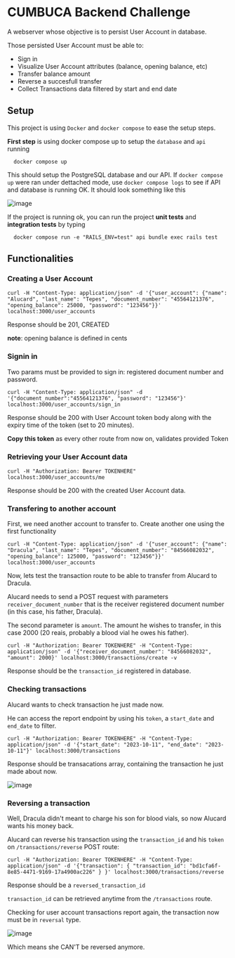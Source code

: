 # CUMBUCA Backend Challenge

A webserver whose objective is to persist User Account in database.

Those persisted User Account must be able to:

- Sign in
- Visualize User Account attributes (balance, opening balance, etc)
- Transfer balance amount
- Reverse a succesfull transfer
- Collect Transactions data filtered by start and end date

## Setup

This project is using `Docker` and `docker compose` to ease the setup steps.

**First step** is using docker compose up to setup the `database` and `api` running

```console
  docker compose up
```

This should setup the PostgreSQL database and our API. If `docker compose up` were ran under dettached mode, use `docker compose logs` to see if API and database is running OK. It should look something like this


![image](https://github.com/yurypcf/cumbuca-backend-challenge/assets/15652497/4ce5d5af-0279-4fb2-a7bb-67bb04ced931)

If the project is running ok, you can run the project **unit tests** and **integration tests** by typing

```console
  docker compose run -e "RAILS_ENV=test" api bundle exec rails test
```

## Functionalities

### Creating a User Account

```console
curl -H "Content-Type: application/json" -d '{"user_account": {"name": "Alucard", "last_name": "Tepes", "document_number": "45564121376", "opening_balance": 25000, "password": "123456"}}' localhost:3000/user_accounts
```

Response should be 201, CREATED

**note**: opening balance is defined in cents

### Signin in

Two params must be provided to sign in: registered document number and password.

```console
curl -H "Content-Type: application/json" -d '{"document_number":"45564121376", "password": "123456"}' localhost:3000/user_accounts/sign_in
```

Response should be 200 with User Account token body along with the expiry time of the token (set to 20 minutes).

**Copy this token** as every other route from now on, validates provided Token

### Retrieving your User Account data

```console
curl -H "Authorization: Bearer TOKENHERE" localhost:3000/user_accounts/me
```

Response should be 200 with the created User Account data.

### Transfering to another account

First, we need another account to transfer to. Create another one using the first functionality

```console
curl -H "Content-Type: application/json" -d '{"user_account": {"name": "Dracula", "last_name": "Tepes", "document_number": "84566082032", "opening_balance": 125000, "password": "123456"}}' localhost:3000/user_accounts
```

Now, lets test the transaction route to be able to transfer from Alucard to Dracula.

Alucard needs to send a POST request with parameters `receiver_document_number` that is the receiver registered document number (in this case, his father, Dracula).

The second parameter is `amount`. The amount he wishes to transfer, in this case 2000 (20 reais, probably a blood vial he owes his father).

```console
curl -H "Authorization: Bearer TOKENHERE" -H "Content-Type: application/json" -d '{"receiver_document_number": "84566082032", "amount": 2000}' localhost:3000/transactions/create -v
```

Response should be the `transaction_id` registered in database.

### Checking transactions

Alucard wants to check transaction he just made now.

He can access the report endpoint by using his `token`, a `start_date` and `end_date` to filter.

```console
curl -H "Authorization: Bearer TOKENHERE" -H "Content-Type: application/json" -d '{"start_date": "2023-10-11", "end_date": "2023-10-11"}' localhost:3000/transactions
```

Response should be transacations array, containing the transaction he just made about now.

![image](https://github.com/yurypcf/cumbuca-backend-challenge/assets/15652497/1496543e-a1ac-4e8e-8bcb-faccf573f696)


### Reversing a transaction

Well, Dracula didn't meant to charge his son for blood vials, so now Alucard wants his money back.

Alucard can reverse his transaction using the `transaction_id` and his `token` on `/transactions/reverse` POST route:

```console
curl -H "Authorization: Bearer TOKENHERE" -H "Content-Type: application/json" -d '{"transaction": { "transaction_id": "bd1cfa6f-8e85-4471-9169-17a4900ac226" } }' localhost:3000/transactions/reverse
```

Response should be a `reversed_transaction_id`

`transaction_id` can be retrieved anytime from the `/transactions` route.

Checking for user account transactions report again, the transaction now must be in `reversal` type.

![image](https://github.com/yurypcf/cumbuca-backend-challenge/assets/15652497/4dc932bb-d921-4ce0-bacd-74bb9400d0b0)

Which means she CAN'T be reversed anymore.

